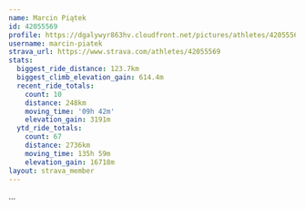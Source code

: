 ```yaml
---
name: Marcin Piątek
id: 42055569
profile: https://dgalywyr863hv.cloudfront.net/pictures/athletes/42055569/12602382/1/large.jpg
username: marcin-piatek
strava_url: https://www.strava.com/athletes/42055569
stats:
  biggest_ride_distance: 123.7km
  biggest_climb_elevation_gain: 614.4m
  recent_ride_totals:
    count: 10
    distance: 248km
    moving_time: '09h 42m'
    elevation_gain: 3191m
  ytd_ride_totals:
    count: 67
    distance: 2736km
    moving_time: 135h 59m
    elevation_gain: 16718m
layout: strava_member
--- 
```

...
